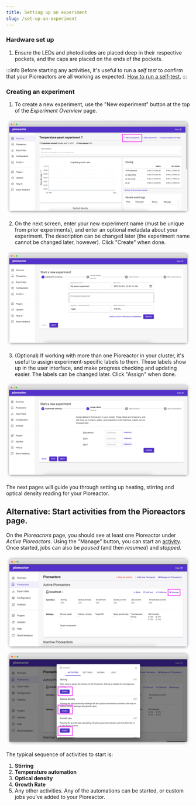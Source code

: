 ```yaml
---
title: Setting up an experiment
slug: /set-up-an-experiment
---
```


### Hardware set up

1. Ensure the LEDs and photodiodes are placed deep in their respective pockets, and the caps are placed on the ends of the pockets.

:::info
Before starting any activities, it's useful to run a _self test_ to confirm that your Pioreactors are all working as expected. [How to run a self-test.](/user-guide/running-self-test)
:::

### Creating an experiment

1. To create a new experiment, use the "New experiment" button at the top of the _Experiment Overview_ page.

![](/img/user-guide/start_new_experiment.png)

2. On the next screen, enter your new experiment name (must be unique from prior experiments), and enter an optional metadata about your experiment. The description can be changed later (the experiment name cannot be changed later, however). Click "Create" when done.

![](/img/user-guide/create_new_experiment_page.png)

3. (Optional) If working with more than one Pioreactor in your cluster, it's useful to assign experiment-specific labels to them. These labels show up in the user interface, and make progress checking and updating easier. The labels can be changed later. Click "Assign" when done.

![](/img/user-guide/assign_labels_bulk.png)


The next pages will guide you through setting up heating, stirring and optical density reading for your Pioreactor.



## Alternative: Start activities from the Pioreactors page.


On the _Pioreactors_ page, you should see at least one Pioreactor under _Active Pioreactors_. Using the "Manage" button, you can start an [activity](/user-guide/activities). Once started, jobs can also be _paused_ (and then _resumed_) and _stopped_.

![](/img/user-guide/pioreactor_page_manage.png)
![](/img/user-guide/pioreactor_page_activities.png)


The typical sequence of activities to start is:

1. **Stirring**
2. **Temperature automation**
3. **Optical density**
4. **Growth Rate**
5. Any other activities. Any of the automations can be started, or custom jobs you've added to your Pioreactor.